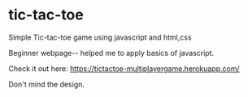 # tic-tac-toe
Simple Tic-tac-toe game using javascript and html,css

Beginner webpage-- helped me to apply basics of javascript.

Check it out here:
https://tictactoe-multiplayergame.herokuapp.com/

Don't mind the design.
